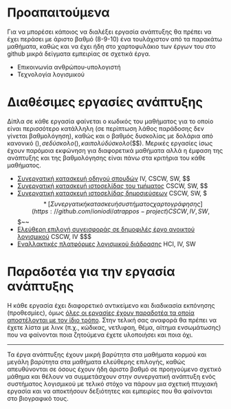 # Προαπαιτούμενα

Για να μπορέσει κάποιος να διαλέξει εργασία ανάπτυξης θα πρέπει να έχει περάσει με άριστο βαθμό (8-9-10) ένα τουλάχιστον από τα παρακάτω μαθήματα, καθώς και να έχει ήδη στο χαρτοφυλάκιο των έργων του στο github μικρά δείγματα εμπειρίας σε σχετικά έργα.

* Επικοινωνία ανθρώπου-υπολογιστή
* Τεχνολογία λογισμικού

# Διαθέσιμες εργασίες ανάπτυξης

Δίπλα σε κάθε εργασία φαίνεται ο κωδικός του μαθήματος για το οποίο είναι περισσότερο κατάλληλη (σε περίπτωση λάθος παράδοσης δεν γίνεται βαθμολόγηση), καθώς και ο βαθμός δυσκολίας με δολάρια από κανονικό ($), σε δύσκολο ($$), και πολύ δύσκολο ($$$). Μερικές εργασίες ίσως έχουν παρόμοια εκφώνηση για διαφορετικά μαθήματα αλλά η έμφαση της ανάπτυξης και της βαθμολόγησης είναι πάνω στα κριτήρια του κάθε μαθήματος.

* [Συνεργατική κατασκευή οδηγού σπουδών](https://github.com/ioniodi/guide) IV, CSCW, SW, $$
* [Συνεργατική κατασκευή ιστοσελίδας του τμήματος](https://github.com/ioniodi/sitegr/) CSCW, SW, $$
* [Συνεργατική κατασκευή ιστοσελίδας δημοσιεύσεων](https://github.com/ioniodi/scholardi/) CSCW, SW, $$$
~~* [Συνεργατική κατασκευή συστήματος χαρτογράφησης](https://github.com/ioniodi/atrappos-project) CSCW, IV, SW, $$$~~
* [Ελεύθερη επιλογή συνεισφοράς σε δημοφιλές έργο ανοικτού λογισμικού](../soc) CSCW, IV $$$
* [Εναλλακτικές πλατφόρμες λογισμικού διάδρασης](../alt) HCI, IV, SW

# Παραδοτέα για την εργασία ανάπτυξης

Η κάθε εργασία έχει διαφορετικό αντικείμενο και διαδικασία εκπόνησης (προθεσμίες), όμως [όλες οι εργασίες έχουν παραδοτέα τα οποία αποστέλονται με τον ίδιο τρόπο](https://epidrome.github.io/teaching/deliverables/). Στην τελική σας αναφορά θα πρέπει να έχετε λίστα με λινκ (π.χ., κώδικας, νετλιφαη, θέμα, αίτημα ενσωμάτωσης) που να φαίνονται ποια ζητούμενα έχετε υλοποιήσει και ποια όχι.

---
Τα έργα ανάπτυξης έχουν μικρή βαρύτητα στα μαθήματα κορμού και μεγάλη βαρύτητα στα μαθήματα ελεύθερης επιλογής, καθώς απευθύνονται σε όσους έχουν ήδη άριστο βαθμό σε προηγούμενο σχετικό μάθημα και θέλουν να συμμετάσχουν στην συνεργατική ανάπτυξη ενός συστήματος λογισμικού με τελικό στόχο να πάρουν μια σχετική πτυχιακή εργασία και να αποκτήσουν δεξιότητες και εμπειρίες που θα φαίνονται στο βιογραφικό τους.
